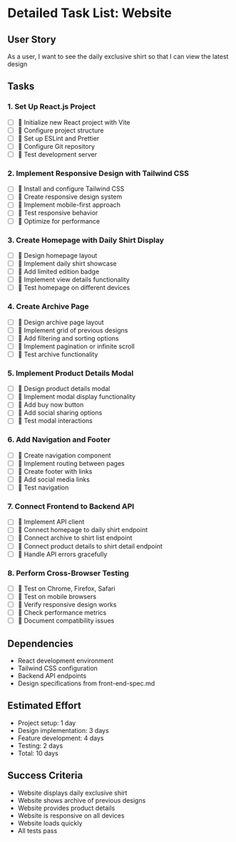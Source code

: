 # Detailed Task List: Website

## User Story
As a user, I want to see the daily exclusive shirt so that I can view the latest design

## Tasks

### 1. Set Up React.js Project
- [ ] 🔧 Initialize new React project with Vite
- [ ] 🔧 Configure project structure
- [ ] 🔧 Set up ESLint and Prettier
- [ ] 🔧 Configure Git repository
- [ ] 🔧 Test development server

### 2. Implement Responsive Design with Tailwind CSS
- [ ] 🔧 Install and configure Tailwind CSS
- [ ] 🔧 Create responsive design system
- [ ] 🔧 Implement mobile-first approach
- [ ] 🔧 Test responsive behavior
- [ ] 🔧 Optimize for performance

### 3. Create Homepage with Daily Shirt Display
- [ ] 🔧 Design homepage layout
- [ ] 🔧 Implement daily shirt showcase
- [ ] 🔧 Add limited edition badge
- [ ] 🔧 Implement view details functionality
- [ ] 🔧 Test homepage on different devices

### 4. Create Archive Page
- [ ] 🔧 Design archive page layout
- [ ] 🔧 Implement grid of previous designs
- [ ] 🔧 Add filtering and sorting options
- [ ] 🔧 Implement pagination or infinite scroll
- [ ] 🔧 Test archive functionality

### 5. Implement Product Details Modal
- [ ] 🔧 Design product details modal
- [ ] 🔧 Implement modal display functionality
- [ ] 🔧 Add buy now button
- [ ] 🔧 Add social sharing options
- [ ] 🔧 Test modal interactions

### 6. Add Navigation and Footer
- [ ] 🔧 Create navigation component
- [ ] 🔧 Implement routing between pages
- [ ] 🔧 Create footer with links
- [ ] 🔧 Add social media links
- [ ] 🔧 Test navigation

### 7. Connect Frontend to Backend API
- [ ] 🔧 Implement API client
- [ ] 🔧 Connect homepage to daily shirt endpoint
- [ ] 🔧 Connect archive to shirt list endpoint
- [ ] 🔧 Connect product details to shirt detail endpoint
- [ ] 🔧 Handle API errors gracefully

### 8. Perform Cross-Browser Testing
- [ ] 🔧 Test on Chrome, Firefox, Safari
- [ ] 🔧 Test on mobile browsers
- [ ] 🔧 Verify responsive design works
- [ ] 🔧 Check performance metrics
- [ ] 🔧 Document compatibility issues

## Dependencies
- React development environment
- Tailwind CSS configuration
- Backend API endpoints
- Design specifications from front-end-spec.md

## Estimated Effort
- Project setup: 1 day
- Design implementation: 3 days
- Feature development: 4 days
- Testing: 2 days
- Total: 10 days

## Success Criteria
- Website displays daily exclusive shirt
- Website shows archive of previous designs
- Website provides product details
- Website is responsive on all devices
- Website loads quickly
- All tests pass